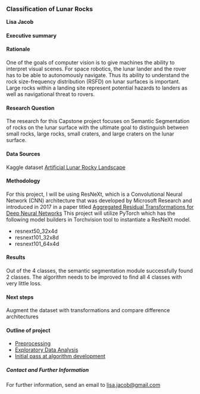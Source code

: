 ### Classification of Lunar Rocks

**Lisa Jacob**

#### Executive summary

#### Rationale
One of the goals of computer vision is to give machines the ability to interpret visual scenes. For space robotics, the lunar lander and the rover has to be able to autonomously navigate. Thus its ability to understand the rock size-frequency distribution (RSFD) on lunar surfaces is important. Large rocks within a landing site represent potential hazards to landers as well as navigational threat to rovers. 

#### Research Question
The research for this Capstone project focuses on Semantic Segmentation of rocks on the lunar surface with the ultimate goal to distinguish between small rocks, large rocks, small craters, and large craters on the lunar surface. 

#### Data Sources
Kaggle dataset [Artificial Lunar Rocky Landscape](https://www.kaggle.com/datasets/romainpessia/artificial-lunar-rocky-landscape-dataset)

#### Methodology
For this project, I will be using ResNeXt, which is a Convolutional Neural Network (CNN) architecture that was developed by Microsoft Research and introduced in 2017 in a paper titled [Aggregated Residual Transformations for Deep Neural Networks](https://ieeexplore.ieee.org/document/8100117)
This project will utilize PyTorch which has the following model builders in Torchvision tool to instantiate a ResNeXt model.
- resnext50_32x4d 
- resnext101_32x8d 
- resnext101_64x4d 

#### Results
Out of the 4 classes, the semantic segmentation module successfully found 2 classes. The algorithm needs to be improved to find all 4 classes with very little loss.

#### Next steps
Augment the dataset with transformations and compare difference architectures

#### Outline of project
- [Preprocessing](https://github.com/lisajacob/Capstone-Project-20.1-Initial-Report-and-Exploratory-Data-Analysis/blob/main/DataPreprocessing.ipynb)
- [Exploratory Data Analysis](https://github.com/lisajacob/Capstone-Project-20.1-Initial-Report-and-Exploratory-Data-Analysis/blob/main/EDA.ipynb)
- [Initial pass at algorithm development](https://github.com/lisajacob/Capstone-Project-20.1-Initial-Report-and-Exploratory-Data-Analysis/blob/main/LunarDataModels.ipynb)

##### Contact and Further Information
For further information, send an email to lisa.jacob@gmail.com
